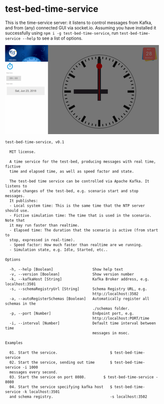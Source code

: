 # test-bed-time-service

This is the time-service server: it listens to control messages from Kafka, and from (any) connected GUI via socket.io. Assuming you have installed it successfully using `npm i -g test-bed-time-service`, run `test-bed-time-service --help` to see a list of options.

![Alt text](./doc/test-bed-time-service-gui.png?raw=true "Screenshot of the GUI.")

```console
test-bed-time-service, v0.1

  MIT license.

  A time service for the test-bed, producing messages with real time, fictive
  time and elapsed time, as well as speed factor and state.

  The test-bed time service can be controlled via Apache Kafka. It listens to
  state changes of the test-bed, e.g. scenario start and stop messages.
  It publishes:
  - Local system time: This is the same time that the NTP server should use.
  - Fictive simulation time: The time that is used in the scenario. Note that
  it may run faster than realtime.
  - Elapsed time: The duration that the scenario is active (from start to
  stop, expressed in real-time).
  - Speed factor: How much faster than realtime are we running.
  - Simulation state, e.g. Idle, Started, etc..

Options

  -h, --help [Boolean]                  Show help text
  -v, --version [Boolean]               Show version number
  -k, --kafkaHost [String]              Kafka Broker address, e.g. localhost:3501
  -s, --schemaRegistryUrl [String]      Schema Registry URL, e.g.
                                        http://localhost:3502
  -a, --autoRegisterSchemas [Boolean]   Automatically register all schemas in the
                                        ./schemas folder.
  -p, --port [Number]                   Endpoint port, e.g.
                                        http://localhost:PORT/time
  -i, --interval [Number]               Default time interval between time
                                        messages in msec.

Examples

  01. Start the service.                        $ test-bed-time-service
  02. Start the service, sending out time       $ test-bed-time-service -i 1000
  messages every second.
  03. Start the service on port 8080.        $ test-bed-time-service - 8080
  04. Start the service specifying kafka host   $ test-bed-time-service -k localhost:3501
  and schema registry.                          -s localhost:3502
```
